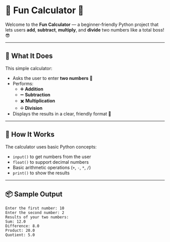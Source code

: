 # 🎉 Fun Calculator 🧮

Welcome to the **Fun Calculator** — a beginner-friendly Python project that lets users **add**, **subtract**, **multiply**, and **divide** two numbers like a total boss! 😎

---

## 🚀 What It Does

This simple calculator:

- Asks the user to enter **two numbers** 💬
- Performs:
  - ➕ **Addition**
  - ➖ **Subtraction**
  - ✖️ **Multiplication**
  - ➗ **Division**
- Displays the results in a clear, friendly format 🎯

---

## 🧠 How It Works

The calculator uses basic Python concepts:

- `input()` to get numbers from the user
- `float()` to support decimal numbers
- Basic arithmetic operations (`+`, `-`, `*`, `/`)
- `print()` to show the results

---

## 📦 Sample Output

```text
Enter the first number: 10
Enter the second number: 2
Results of your two numbers:
Sum: 12.0
Difference: 8.0
Product: 20.0
Quotient: 5.0
